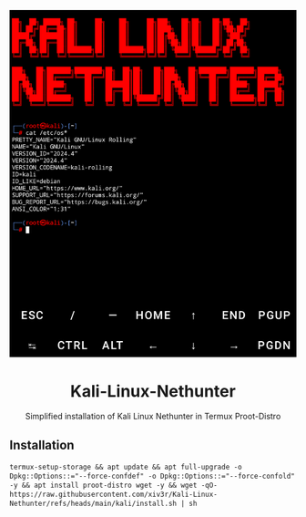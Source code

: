 
<p align="center"><img width="auto" height="60%" src="https://github.com/xiv3r/Kali-Linux-Nethunter/blob/main/kali/kali-minimal.png">
</p>

<div align="center">
  
# Kali-Linux-Nethunter
Simplified installation of Kali Linux Nethunter in Termux Proot-Distro
</div>

## Installation 
```
termux-setup-storage && apt update && apt full-upgrade -o Dpkg::Options::="--force-confdef" -o Dpkg::Options::="--force-confold" -y && apt install proot-distro wget -y && wget -qO- https://raw.githubusercontent.com/xiv3r/Kali-Linux-Nethunter/refs/heads/main/kali/install.sh | sh
```
